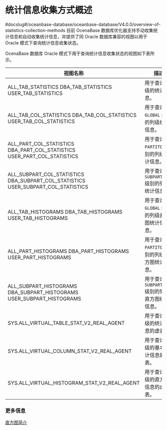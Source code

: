 统计信息收集方式概述 
===============================
#docslug#/oceanbase-database/oceanbase-database/V4.0.0/overview-of-statistics-collection-methods
目前 OcenaBase 数据库优化器支持手动收集统计信息和自动收集统计信息，并提供了同 Oracle 数据库兼容的视图以用于 Oracle 模式下查询统计信息收集状态。

OcenaBase 数据库 Oracle 模式下用于查询统计信息收集状态的视图如下表所示。


|                                                       视图名称                                                        |                        描述                         |
|-------------------------------------------------------------------------------------------------------------------|---------------------------------------------------|
| ALL_TAB_STATISTICS DBA_TAB_STATISTICS USER_TAB_STATISTICS                         |  用于查询表级的统计信息。                     |
| ALL_TAB_COL_STATISTICS DBA_TAB_COL_STATISTICS USER_TAB_COL_STATISTICS             |  用于查询 `GLOBAL` 级别的列级统计信息。         |
| ALL_PART_COL_STATISTICS DBA_PART_COL_STATISTICS USER_PART_COL_STATISTICS          |  用于查询 `PARTITON` 级别的列级统计信息。       |
| ALL_SUBPART_COL_STATISTICS DBA_SUBPART_COL_STATISTICS USER_SUBPART_COL_STATISTICS |  用于查询 `SUBPARTITON` 级别的列级统计信息。    |
| ALL_TAB_HISTOGRAMS DBA_TAB_HISTOGRAMS USER_TAB_HISTOGRAMS                         |  用于查询 `GLOBAL` 级别的列级直方图统计信息。      |
| ALL_PART_HISTOGRAMS DBA_PART_HISTOGRAMS USER_PART_HISTOGRAMS                      |  用于查询 `PARTITON` 级别的列级直方图统计信息。    |
| ALL_SUBPART_HISTOGRAMS DBA_SUBPART_HISTOGRAMS USER_SUBPART_HISTOGRAMS             |  用于查询 `SUBPARTITON` 级别的列级直方图统计信息。 |
| SYS.ALL_VIRTUAL_TABLE_STAT_V2_REAL_AGENT                                                                          | 用于查询表级的统计信息的虚表。                                   |
| SYS.ALL_VIRTUAL_COLUMN_STAT_V2_REAL_AGENT                                                                         | 用于查询列级的基本统计信息的虚表。                                 |
| SYS.ALL_VIRTUAL_HISTOGRAM_STAT_V2_REAL_AGENT                                                                      | 用于查询列级的直方图信息的虚表。                                  |



### 更多信息 

[直方图简介](../2.statistics-collection-methods/2.histogram-introduction.md)
